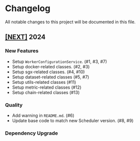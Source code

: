 # Changelog

All notable changes to this project will be documented in this file.

## [[NEXT]](https://github.com/iExecBlockchainComputing/iexec-worker-standalone/releases/tag/vNEXT) 2024

### New Features

- Setup `WorkerConfigurationService`. (#1, #3, #7)
- Setup docker-related classes. (#2, #3)
- Setup sgx-related classes. (#4, #10)
- Setup dataset-related classes (#5, #7)
- Setup utils-related classes (#11)
- Setup metric-related classes (#12)
- Setup chain-related classes (#13)

### Quality

- Add warning in `README.md`. (#6)
- Update base code to match new Scheduler version. (#8, #9)

### Dependency Upgrade
